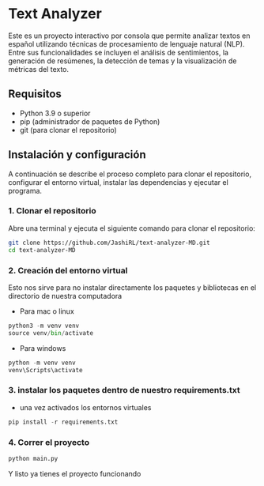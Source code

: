 # Text Analyzer

Este es un proyecto interactivo por consola que permite analizar textos en español utilizando técnicas de procesamiento de lenguaje natural (NLP). Entre sus funcionalidades se incluyen el análisis de sentimientos, la generación de resúmenes, la detección de temas y la visualización de métricas del texto.

## Requisitos

- Python 3.9 o superior
- pip (administrador de paquetes de Python)
- git (para clonar el repositorio)

## Instalación y configuración

A continuación se describe el proceso completo para clonar el repositorio, configurar el entorno virtual, instalar las dependencias y ejecutar el programa.

### 1. Clonar el repositorio

Abre una terminal y ejecuta el siguiente comando para clonar el repositorio:

```bash
git clone https://github.com/JashiRL/text-analyzer-MD.git
cd text-analyzer-MD
```
### 2. Creación del entorno virtual
Esto nos sirve para no instalar directamente los paquetes y bibliotecas en el directorio de nuestra computadora
- Para mac o linux
```python
python3 -m venv venv
source venv/bin/activate

```
- Para windows
```python
python -m venv venv
venv\Scripts\activate
```
### 3. instalar los paquetes dentro de nuestro requirements.txt
- una vez activados los entornos virtuales
```python
pip install -r requirements.txt
```
### 4. Correr el proyecto

```python
python main.py
```

Y listo ya tienes el proyecto funcionando